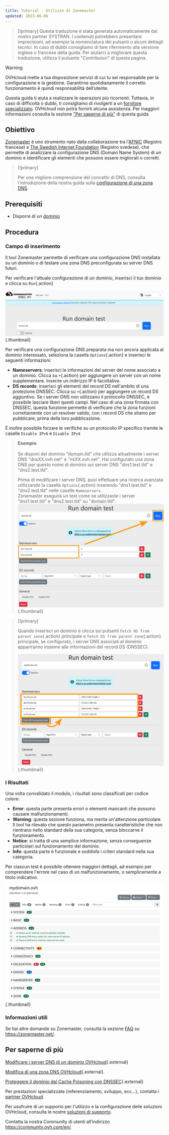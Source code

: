 ```yaml
---
title: Tutorial - Utilizzo di Zonemaster
updated: 2023-06-06
---
```


> [!primary]
> Questa traduzione è stata generata automaticamente dal nostro partner SYSTRAN. I contenuti potrebbero presentare imprecisioni, ad esempio la nomenclatura dei pulsanti o alcuni dettagli tecnici. In caso di dubbi consigliamo di fare riferimento alla versione inglese o francese della guida. Per aiutarci a migliorare questa traduzione, utilizza il pulsante "Contribuisci" di questa pagina.
>

> [!warning]
>
> OVHcloud mette a tua disposizione servizi di cui tu sei responsabile per la configurazione e la gestione. Garantirne quotidianamente il corretto funzionamento è quindi responsabilità dell’utente.
> 
> Questa guida ti aiuta a realizzare le operazioni più ricorrenti. Tuttavia, in caso di difficoltà o dubbi, ti consigliamo di rivolgerti a un [fornitore specializzato](https://partner.ovhcloud.com/it/). OVHcloud non potrà fornirti alcuna assistenza. Per maggiori informazioni consulta la sezione ["Per saperne di più"](#go-further) di questa guida.
> 

## Obiettivo

[Zonemaster](https://zonemaster.net/en/run-test) è uno strumento nato dalla collaborazione tra l'[AFNIC](https://www.afnic.fr/en/) (Registro francese) e [The Swedish Internet Foundation](https://internetstiftelsen.se/en/) (Registro svedese). che permette di analizzare la configurazione DNS (Domain Name System) di un dominio e identificare gli elementi che possono essere migliorati o corretti.

> [!primary]
>
> Per una migliore comprensione del concetto di DNS, consulta l'introduzione della nostra guida sulla [configurazione di una zona DNS](/pages/web_cloud/domains/dns_zone_edit).

## Prerequisiti

- Disporre di un [dominio](https://www.ovhcloud.com/it/domains/)

## Procedura

### Campo di inserimento

Il tool Zonemaster permette di verificare una configurazione DNS installata su un dominio o di testare una zona DNS preconfigurata su server DNS futuri.

Per verificare l'attuale configurazione di un dominio, inserisci il tuo dominio e clicca su `Run`{.action}

![Screenshot dal modulo di Zonemaster. Il dominio "domain.tld" è stato inserito ed è pronto per essere testato.](images/run-domain-test.png){.thumbnail}

Per verificare una configurazione DNS preparata ma non ancora applicata al dominio interessato, seleziona la casella `Options`{.action} e inserisci le seguenti informazioni:

- **Nameservers**: inserisci le informazioni del server del nome associato a un dominio. Clicca su `+`{.action} per aggiungere un server con un nome supplementare. Inserire un indirizzo IP è facoltativo.
- **DS records**: inserisci gli elementi del record DS nell'ambito di una protezione DNSSEC. Clicca su `+`{.action} per aggiungere un record DS aggiuntivo. Se i server DNS non utilizzano il protocollo DNSSEC, è possibile lasciare liberi questi campi. Nel caso di una zona firmata con DNSSEC, questa funzione permette di verificare che la zona funzioni correttamente con un resolver valido, con i record DS che stiamo per pubblicare, prima della loro pubblicazione.

È inoltre possibile forzare le verifiche su un protocollo IP specifico tramite le caselle `Disable IPv6` e `Disable IPv4`

> **Esempio**:<br><br> Se disponi del dominio "domain.tld" che utilizza attualmente i server DNS "dnsXX.ovh.net" e "nsXX.ovh.net". Hai configurato una zona DNS per questo nome di dominio sui server DNS "dns1.test.tld" e "dns2.test.tld".<br>
>
> Prima di modificare i server DNS, puoi effettuare una ricerca avanzata utilizzando la casella `Options`{.action} inserendo "dns1.test.tld" e "dns2.test.tld" nelle caselle `Nameservers`.<br>
> Zonemaster eseguirà un test come se utilizzaste i server "dns1.test.tld" e "dns2.test.tld" su "domain.tld".<br>
> ![Screenshot delle opzioni avanzate del modulo di Zonemaster. I due server con i nomi "dns1.test.tld" e "dns2.test.tld" sono stati inseriti nella sezione "Server con i nomi" del form.](images/run-domain-test-nameservers-option.png){.thumbnail}

> [!primary]
>
> Quando inserisci un dominio e clicca sui pulsanti `Fetch NS from parent zone`{.action} principale e `Fetch DS from parent zone`{.action} principale, se configurato, i server DNS associati al dominio appariranno insieme alle informazioni del record DS (DNSSEC).
>
> ![Captura de pantalla de la página de resultados de Zonemaster para el dominio "domain.tld". Se desarrolla la sección "Address".](images/fetch-ns-from-parent-zone.png){.thumbnail}

### I Risultati

Una volta convalidato il modulo, i risultati sono classificati per codice colore:

- **Error**: questa parte presenta errori o elementi mancanti che possono causare malfunzionamenti.
- **Warning**: questa sezione funziona, ma merita un'attenzione particolare. Il tool ha rilevato che questo parametro presenta caratteristiche che non rientrano nello standard della sua categoria, senza bloccarne il funzionamento.
- **Notice**: si tratta di una semplice informazione, senza conseguenze particolari sul funzionamento del dominio.
- **Info**: questa parte è funzionale e soddisfa i criteri standard nella sua categoria.

Per ciascun test è possibile ottenere maggiori dettagli, ad esempio per comprendere l'errore nel caso di un malfunzionamento, o semplicemente a titolo indicativo.

![Screenshot della pagina dei risultati di Zonemaster per il dominio "domain.tld". La sezione "Address" viene espansa.](images/domain-analysis.png){.thumbnail}

### Informazioni utili

Se hai altre domande su Zonemaster, consulta la sezione [FAQ](https://zonemaster.net/en/faq) su <https://zonemaster.net/>.

## Per saperne di più <a name="go-further"></a>

[Modificare i server DNS di un dominio OVHcloud](/pages/web_cloud/domains/dns_server_general_information){.external}

[Modifica di una zona DNS OVHcloud](/pages/web_cloud/domains/dns_zone_edit){.external}.

[Proteggere il dominio dal Cache Poisoning con DNSSEC](/pages/web_cloud/domains/dns_dnssec){.external}

Per prestazioni specializzate (referenziamento, sviluppo, ecc...), contatta i [partner OVHcloud](https://partner.ovhcloud.com/it/).

Per usufruire di un supporto per l'utilizzo e la configurazione delle soluzioni OVHcloud, consulta le nostre [soluzioni di supporto](https://www.ovhcloud.com/it/support-levels/).

Contatta la nostra Community di utenti all’indirizzo <https://community.ovh.com/en/>.